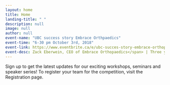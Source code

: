 ```yaml
---
layout: home
title: Home
landing-title: " "
description: null
image: null
author: null
event-name: "UBC success story Embrace Orthpaedics"
event-time: "6-30 pm October 3rd, 2018"
event-link: https://www.eventbrite.ca/e/ubc-succes-story-embrace-orthopaedics-tickets-50342314217
event-desc: Zack Eberwein, CEO of Embrace Orthopaedics</span> | Three years ago Zack was a young engineering graduate with a dream to build things and change the world. Today, Zack is the CEO of Embrace Orthopaedics, one of the fastest growing UBC companies. Embrace Orthopaedics  is revolutionizing your knee supports by introducing the next generation of athletic wear.
---
```


Sign up to get the latest updates for our exciting workshops, seminars and speaker series! To register your team for the competition, visit the Registration page.
